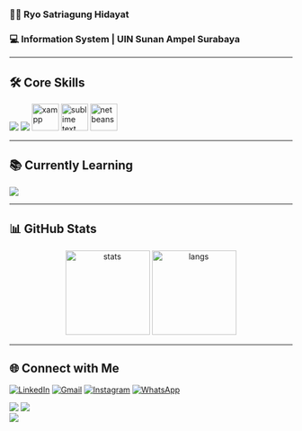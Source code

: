 ### 👨‍🎓 Ryo Satriagung Hidayat  
### 💻 Information System | UIN Sunan Ampel Surabaya



---
## 🛠️ Core Skills  
<p align="left">
  <img src="https://skillicons.dev/icons?i=html,css,mysql,postgres&perline=4" />
  <img src="https://skillicons.dev/icons?i=figma,git,github&perline=4" />
  <img src="https://www.apachefriends.org/images/xampp-logo-ac950edf.svg" width="48" height="48" alt="xampp"/>
  <img src="https://upload.wikimedia.org/wikipedia/en/d/d2/Sublime_Text_3_logo.png" width="48" height="48" alt="sublime text"/>
  <img src="https://upload.wikimedia.org/wikipedia/commons/9/98/Apache_NetBeans_Logo.svg" width="48" height="48" alt="netbeans"/>
</p>

---

## 📚 Currently Learning  
<p align="left">
  <img src="https://skillicons.dev/icons?i=js,java,cpp,php,react,tailwind,nextjs,nodejs,docker&perline=6" />
</p>

---

## 📊 GitHub Stats  
<p align="center">
  <img src="https://github-readme-stats.vercel.app/api?username=ryosatria2105&show_icons=true&theme=radical" alt="stats" height="150"/>
  <img src="https://github-readme-stats.vercel.app/api/top-langs/?username=ryosatria2105&layout=compact&theme=radical" alt="langs" height="150"/>
</p>

---

## 🌐 Connect with Me  
<p>
  <a href="https://www.linkedin.com/in/ryo-satriagung-hidayat"><img src="https://img.shields.io/badge/LinkedIn-_.svg?style=for-the-badge&logo=linkedin&color=0A66C2" alt="LinkedIn"></a>
  <a href="mailto:ryosatriagung@gmail.com"><img src="https://img.shields.io/badge/Gmail-_.svg?style=for-the-badge&logo=gmail&color=D14836" alt="Gmail"></a>
  <a href="https://instagram.com/username"><img src="https://img.shields.io/badge/Instagram-_.svg?style=for-the-badge&logo=instagram&color=E4405F" alt="Instagram"></a>
  <a href="https://wa.me/628xxxxxx"><img src="https://img.shields.io/badge/WhatsApp-_.svg?style=for-the-badge&logo=whatsapp&color=25D366" alt="WhatsApp"></a>
</p>

![](https://img.shields.io/github/followers/ryosatria2105?style=for-the-badge&logo=github) 
![](https://img.shields.io/github/stars/ryosatria2105?style=for-the-badge&logo=github)  
![](https://komarev.com/ghpvc/?username=ryosatria2105&color=blue&style=for-the-badge&label=VISITORS)
